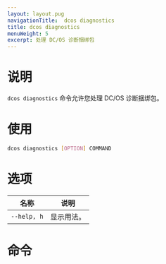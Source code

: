 ```yaml
---
layout: layout.pug
navigationTitle:  dcos diagnostics
title: dcos diagnostics
menuWeight: 5
excerpt: 处理 DC/OS 诊断捆绑包
---
```



# 说明
`dcos diagnostics` 命令允许您处理 DC/OS 诊断捆绑包。

# 使用

```bash
dcos diagnostics [OPTION] COMMAND
```

# 选项

| 名称 | 说明 |
|---------|-------------|
| `--help, h`   | 显示用法。 |


# 命令
